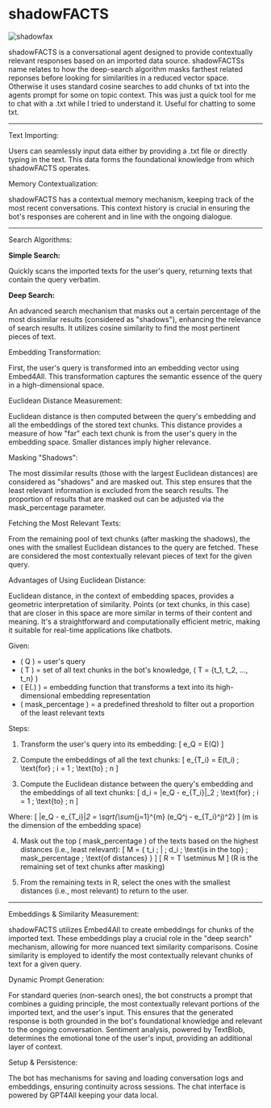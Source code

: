# shadowFACTS
![shadowfax](https://github.com/EveryOneIsGross/shadowFACTS/assets/23621140/b1a42b05-b7f5-4cec-8c9f-db820aaaa13b)

shadowFACTS is a conversational agent designed to provide contextually relevant responses based on an imported data source. shadowFACTSs name relates to how the deep-search algorithm masks farthest related reponses before looking for similarities in a reduced vector space. Otherwise it uses standard cosine searches to add chunks of txt into the agents prompt for some on topic context. This was just a quick tool for me to chat with a .txt while I tried to understand it. Useful for chatting to some txt.

---

Text Importing:

Users can seamlessly input data either by providing a .txt file or directly typing in the text. This data forms the foundational knowledge from which shadowFACTS operates.

Memory Contextualization:

shadowFACTS has a contextual memory mechanism, keeping track of the most recent conversations. This context history is crucial in ensuring the bot's responses are coherent and in line with the ongoing dialogue.

---

Search Algorithms:

**Simple Search:**

Quickly scans the imported texts for the user's query, returning texts that contain the query verbatim. 

**Deep Search:**

An advanced search mechanism that masks out a certain percentage of the most dissimilar results (considered as "shadows"), enhancing the relevance of search results. It utilizes cosine similarity to find the most pertinent pieces of text.

Embedding Transformation:

First, the user's query is transformed into an embedding vector using Embed4All. This transformation captures the semantic essence of the query in a high-dimensional space.

Euclidean Distance Measurement:

Euclidean distance is then computed between the query's embedding and all the embeddings of the stored text chunks.
This distance provides a measure of how "far" each text chunk is from the user's query in the embedding space. Smaller distances imply higher relevance.

Masking "Shadows":

The most dissimilar results (those with the largest Euclidean distances) are considered as "shadows" and are masked out. This step ensures that the least relevant information is excluded from the search results. The proportion of results that are masked out can be adjusted via the mask_percentage parameter.

Fetching the Most Relevant Texts:

From the remaining pool of text chunks (after masking the shadows), the ones with the smallest Euclidean distances to the query are fetched. These are considered the most contextually relevant pieces of text for the given query.

Advantages of Using Euclidean Distance:

Euclidean distance, in the context of embedding spaces, provides a geometric interpretation of similarity. Points (or text chunks, in this case) that are closer in this space are more similar in terms of their content and meaning.
It's a straightforward and computationally efficient metric, making it suitable for real-time applications like chatbots.

Given:
- \( Q \) = user's query
- \( T \) = set of all text chunks in the bot's knowledge, \( T = \{t_1, t_2, ..., t_n\} \)
- \( E(.) \) = embedding function that transforms a text into its high-dimensional embedding representation
- \( mask\_percentage \) = a predefined threshold to filter out a proportion of the least relevant texts

Steps:

1. Transform the user's query into its embedding:
\[ e_Q = E(Q) \]

2. Compute the embeddings of all the text chunks:
\[ e_{T_i} = E(t_i) \; \text{for} \; i = 1 \; \text{to} \; n \]

3. Compute the Euclidean distance between the query's embedding and the embeddings of all text chunks:
\[ d_i = \|e_Q - e_{T_i}\|_2 \; \text{for} \; i = 1 \; \text{to} \; n \]

Where:
\[ \|e_Q - e_{T_i}\|_2 = \sqrt{\sum_{j=1}^{m} (e_Q^j - e_{T_i}^j)^2} \]
(m is the dimension of the embedding space)

4. Mask out the top \( mask\_percentage \) of the texts based on the highest distances (i.e., least relevant):
\[ M = \{ t_i \; | \; d_i \; \text{is in the top} \; mask\_percentage \; \text{of distances} \} \]
\[ R = T \setminus M \] (R is the remaining set of text chunks after masking)

5. From the remaining texts in R, select the ones with the smallest distances (i.e., most relevant) to return to the user.

---

Embeddings & Similarity Measurement:

shadowFACTS utilizes Embed4All to create embeddings for chunks of the imported text. These embeddings play a crucial role in the "deep search" mechanism, allowing for more nuanced text similarity comparisons. Cosine similarity is employed to identify the most contextually relevant chunks of text for a given query.

Dynamic Prompt Generation:

For standard queries (non-search ones), the bot constructs a prompt that combines a guiding principle, the most contextually relevant portions of the imported text, and the user's input. This ensures that the generated response is both grounded in the bot's foundational knowledge and relevant to the ongoing conversation. Sentiment analysis, powered by TextBlob, determines the emotional tone of the user's input, providing an additional layer of context.

Setup & Persistence:

The bot has mechanisms for saving and loading conversation logs and embeddings, ensuring continuity across sessions.
The chat interface is powered by GPT4All keeping your data local.
